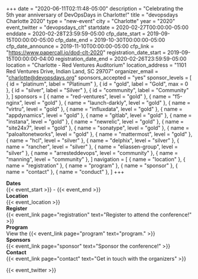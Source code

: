 +++
date = "2020-06-11T02:11:48-05:00"
description = "Celebrating the 5th year anniversary of DevOpsDays in Charlotte!"
title = "devopsdays Charlotte 2020"
type = "new-event"
city = "Charlotte"
year = "2020"
event_twitter = "devopsdays_clt"
startdate = 2020-02-27T00:00:00-05:00
enddate = 2020-02-28T23:59:59-05:00
cfp_date_start = 2019-09-15T00:00:00-05:00
cfp_date_end = 2019-10-30T00:00:00-05:00
cfp_date_announce = 2019-11-10T00:00:00-05:00
cfp_link = "https://www.papercall.io/dod-clt-2020"
registration_date_start = 2019-09-15T00:00:00-04:00
registration_date_end = 2020-02-26T23:59:59-05:00
location = "Charlotte - Red Ventures Auditorium"
location_address = "1101 Red Ventures Drive, Indian Land, SC 29707"
organizer_email = "charlotte@devopsdays.org"
sponsors_accepted = "yes"
sponsor_levels = [
    { id = "platinum", label = "Platinum" },
    { id = "gold", label = "Gold", max = 0 },
    { id = "silver", label = "Silver" },
    { id = "community", label = "Community" },
]
sponsors = [
    { name = "red-ventures", level = "gold" },
    { name = "f5-nginx", level = "gold" },
    { name = "launch-darkly", level = "gold" },
    { name = "virtru", level = "gold" },
    { name = "influxdata", level = "gold" },
    { name = "appdynamics", level = "gold" },
    { name = "gitlab", level = "gold" },
    { name = "instana", level = "gold" },
    { name = "newrelic", level = "gold" },
    { name = "site24x7", level = "gold" },
    { name = "sonatype", level = "gold" },
    { name = "paloaltonetworks", level = "gold" },
    { name = "mattermost", level = "gold" },
    { name = "hcl", level = "silver" },
    { name = "delphix", level = "silver" },
    { name = "rancher", level = "silver" },
    { name = "eliassen-group", level = "silver" },
    { name = "arresteddevops", level = "community" },
    { name = "manning", level = "community" },
]
navigation = [
    { name = "location" },
    { name = "registration" },
    { name = "program" },
    { name = "sponsor" },
    { name = "contact" },
    { name = "conduct" },
]
+++
<!-- <div style="text-align:center;">
  {{< event_logo >}}
</div> -->

<div class = "row">
  <div class = "col-md-2">
    <strong>Dates</strong>
  </div>
  <div class = "col-md-8">
    {{< event_start >}} - {{< event_end >}}
  </div>
</div>

<div class = "row">
  <div class = "col-md-2">
    <strong>Location</strong>
  </div>
  <div class = "col-md-8">
    {{< event_location >}}
  </div>
</div>

<div class = "row">
  <div class = "col-md-2">
    <strong>Register</strong>
  </div>
  <div class = "col-md-8">
    {{< event_link page="registration" text="Register to attend the conference!" >}}
  </div>
</div>

<!-- <div class = "row">
  <div class = "col-md-2">
    <strong>Propose</strong>
  </div>
  <div class = "col-md-8">
    {{< event_link page="propose" text="Propose a talk!" >}}
  </div>
</div> -->

<div class = "row">
  <div class = "col-md-2">
    <strong>Program</strong>
  </div>
  <div class = "col-md-8">
    View the {{< event_link page="program" text="program." >}}
  </div>
</div>

<!-- <div class = "row">
  <div class = "col-md-2">
    <strong>Speakers</strong>
  </div>
  <div class = "col-md-8">
    Check out the {{< event_link page="speakers" text="speakers!" >}}
  </div>
</div> -->

<div class = "row">
  <div class = "col-md-2">
    <strong>Sponsors</strong>
  </div>
  <div class = "col-md-8">
    {{< event_link page="sponsor" text="Sponsor the conference!" >}}
  </div>
</div>

<div class = "row">
  <div class = "col-md-2">
    <strong>Contact</strong>
  </div>
  <div class = "col-md-8">
    {{< event_link page="contact" text="Get in touch with the organizers" >}}
  </div>
</div>

<!-- Uncomment if you added your city twitter name -->

{{< event_twitter >}}
